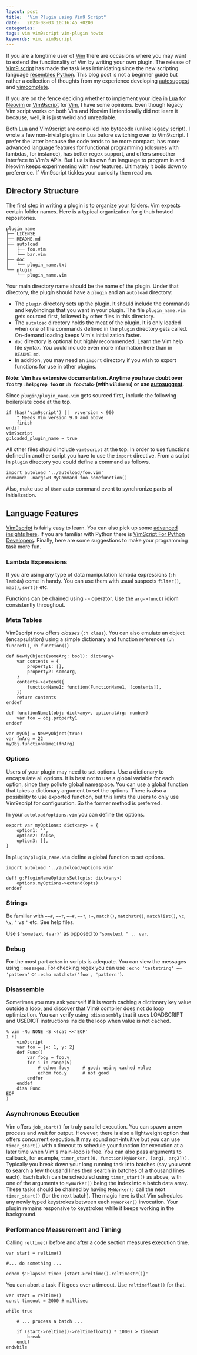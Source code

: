 ```yaml
---
layout: post
title:  "Vim Plugin using Vim9 Script"
date:   2023-08-03 10:16:45 +0200
categories:
tags: vim vim9script vim-plugin howto
keywords: vim, vim9script
---
```


If you are a longtime user of [Vim](https://www.vim.org) there are occasions
where you may want to extend the functionality of Vim by writing your own
plugin. The release of [Vim9 script](https://vimhelp.org/vim9.txt.html) has
made the task less intimidating since the new scripting language [resembles
Python](https://github.com/yegappan/VimScriptForPythonDevelopers).
This blog post is not a beginner guide but rather a collection of thoughts from
my experience developing 
[autosuggest](https://github.com/girishji/autosuggest.vim) and
[vimcomplete](https://github.com/girishji/vimcomplete).

If you are on the fence deciding whether to implement your idea in
[Lua](https://www.lua.org) for
[Neovim](https://neovim.io/) or [Vim9script](https://vimhelp.org/vim9.txt.html)
for [Vim](https://www.vim.org), I have some opinions. Even
though legacy Vim script works on both Vim and Neovim I intentionally did not
learn it because, well, it is just weird and unreadable.

Both Lua and Vim9script are compiled into bytecode (unlike legacy script). I wrote a few
non-trivial plugins in Lua before switching over to Vim9script. I prefer the
latter because the code tends to be more compact, has more advanced language
features for functional programming (closures with lambdas, for instance), has
better regex support, and offers smoother interface to Vim's APIs. But Lua is
its own fun language to program in and Neovim keeps experimenting with new
features. Ultimately it boils down to preference. If Vim9script tickles your
curiosity then read on.

## Directory Structure

The first step in writing a plugin is to organize your folders. Vim expects
certain folder names. Here is a typical organization for github hosted
repositories.

```
plugin_name
├── LICENSE
├── README.md
├── autoload
│   ├── foo.vim
│   └── bar.vim
├── doc
│   └── plugin_name.txt
└── plugin
    └── plugin_name.vim
```

Your main directory name should be the name of the plugin. Under that
directory, the plugin should have a `plugin` and an `autoload` directory:

- The `plugin` directory sets up the plugin. It should include the commands and
  keybindings that you want in your plugin. The file `plugin_name.vim` gets
  sourced first, followed by other files in this directory.
- The `autoload` directory holds the meat of the plugin. It is only loaded when
  one of the commands defined in the `plugin` directory gets called. On-demand
  loading keeps Vim's initialization faster.
- `doc` directory is optional but highly recommended. Learn the Vim help file
  syntax. You could include even more information here than in `README.md`.
- In addition, you may need an `import` directory if you wish to export
  functions for use in other plugins.

**Note: Vim has extensive documentation. Anytime you have doubt over `foo` try
`:helpgrep foo` or `:h foo<tab>` (with `wildmenu`) or use
[autosuggest](https://github.com/girishji/autosuggest.vim).**

Since `plugin/plugin_name.vim` gets sourced first, include the following
boilerplate code at the top.

```
if !has('vim9script') ||  v:version < 900
    " Needs Vim version 9.0 and above
    finish
endif
vim9script
g:loaded_plugin_name = true
```

All other files should include `vim9script` at the top. In order to use
functions defined in another script you have to use the `import` directive.
From a script in `plugin` directory you could define a command as follows.

```
import autoload '../autoload/foo.vim'
command! -nargs=0 MyCommand foo.somefunction()
```

Also, make use of `User` auto-command event to synchronize parts of initialization. 

## Language Features

[Vim9script](https://vimhelp.org/vim9.txt.html) is fairly easy to learn. You
can also pick up some [advanced
insights here](https://github.com/lacygoill/wiki/blob/main/vim/vim9.md). If you
are familiar with Python there is [VimScript For Python
Developers](https://github.com/yegappan/VimScriptForPythonDevelopers). Finally,
here are some suggestions to make your programming task more fun.

### Lambda Expressions

If you are using any type of data manipulation lambda expressions (`:h lambda`)
come in handy. You can use them with usual suspects `filter()`, `map()`, `sort()` etc.

Functions can be chained using `->` operator. Use the `arg->func()` idiom consistently
throughout.

### Meta Tables

Vim9script now offers _classes_ (`:h class`). You can also emulate
an object (encapsulation) using a simple dictionary and function references
(`:h funcref()`, `:h function()`)

```
def NewMyObject(someArg: bool): dict<any>
    var contents = {
        property1: [],
        property2: someArg,
    }
    contents->extend({
        functionName1: function(FunctionName1, [contents]),
    })
    return contents
enddef

def functionName1(obj: dict<any>, optionalArg: number)
    var foo = obj.property1
enddef

var myObj = NewMyObject(true)
var fnArg = 22
myObj.functionName1(fnArg)
```

### Options

Users of your plugin may need to set options. Use a dictionary to encapsulate
all options. It is best not to use a global variable for each option, since they
pollute global namespace. You can use a global function that takes a dictionary argument to
set the options. There is also a possibility to use exported function, but this
limits the users to only use Vim9script for configuration. So the former method
is preferred.

In your `autoload/options.vim` you can define the options.

```
export var myOptions: dict<any> = {
    option1: '',
    option2: false,
    option3: [],
}
```

In `plugin/plugin_name.vim` define a global function to set options.

```
import autoload '../autoload/options.vim'

def! g:PluginNameOptionsSet(opts: dict<any>)
    options.myOptions->extend(opts)
enddef
```

### Strings

Be familiar with `==#`, `==?`, `=~#`, `=~?`, `!~`, `match()`, `matchstr()`,
`matchlist()`, `\c`, `\v`, `"` vs `'` etc. See help files.

Use `$'sometext {var}'` as opposed to `"sometext " .. var`.

### Debug

For the most part `echom` in scripts is adequate. You can view the messages
using `:messages`. For checking regex you can use `:echo
'teststring' =~ 'pattern'` or `:echo matchstr('foo', 'pattern')`.

### Disassemble

Sometimes you may ask yourself if it is worth caching a dictionary key
value outside a loop, and discover that Vim9 compiler does not do loop optimization.
You can verify using `:disassembly` that it uses LOADSCRIPT and
USEDICT instructions inside the loop when value is not
cached.

```
% vim -Nu NONE -S <(cat <<'EOF'                                                                                       1 :(   
    vim9script
    var foo = {x: 1, y: 2}
    def Func()
        var fooy = foo.y
        for i in range(5)
            # echom fooy     # good: using cached value
            echom foo.y      # not good
        endfor
    enddef
    disa Func
EOF
)
```

### Asynchronous Execution

Vim offers `job_start()` for truly parallel execution. You can spawn a new
process and wait for output. However, there is also a lightweight option that offers
concurrent execution. It may sound non-intuitive but you can use
`timer_start()` with `0` timeout to schedule your function for execution at a
later time when Vim's main-loop is free. You can also pass arguments to
callback, for example, `timer_start(0, function(MyWorker, [arg1, arg2]))`.
Typically you break down your long running task into batches (say you want to
search a few thousand lines then search in batches of a thousand lines each).
Each batch can be scheduled using `timer_start()` as above, with one of the arguments to
`MyWorker()` being the index into a batch data array. These tasks should be chained by
having `MyWorker()` call the next `timer_start()` (for the next batch). The
magic here is that Vim schedules any newly typed keystrokes between each
`MyWorker()` invocation. Your plugin remains responsive to keystrokes
while it keeps working in the background.

### Performance Measurement and Timing

Calling `reltime()` before and after a code section measures execution time.

```
var start = reltime()

#... do something ...

echom $'Elapsed time: {start->reltime()-reltimestr()}'
```

You can abort a task if it goes over a timeout. Use `reltimefloat()` for
that.

```
var start = reltime()
const timeout = 2000 # millisec

while true

    # ... process a batch ...

    if (start->reltime()->reltimefloat() * 1000) > timeout
        break
    endif
endwhile
```
